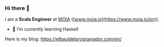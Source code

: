 ### Hi there 👋

I am a **Scala Engineer** at [MOIA](https://github.com/moia-dev) ([www.moia.io](https://www.moia.io/en)).

- 🌱 I’m currently learning Haskell

Here is my blog: https://elbauldelprogramador.com/en/ 

<!--
**elbaulp/elbaulp** is a ✨ _special_ ✨ repository because its `README.md` (this file) appears on your GitHub profile.

Here are some ideas to get you started:

- 🔭 I’m currently working on ...
- 🌱 I’m currently learning ...
- 👯 I’m looking to collaborate on ...
- 🤔 I’m looking for help with ...
- 💬 Ask me about ...
- 📫 How to reach me: ...
- 😄 Pronouns: ...
- ⚡ Fun fact: ...
-->
